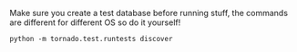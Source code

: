 Make sure you create a test database before running stuff, the commands are different for different OS so do it yourself!

```python -m tornado.test.runtests discover```